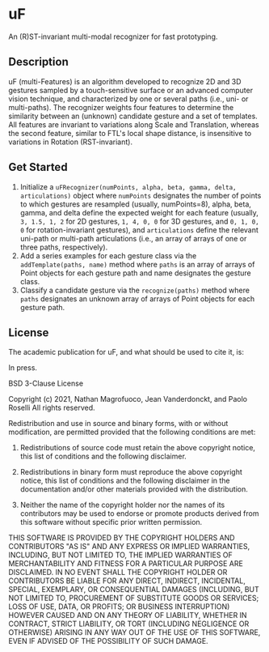 # uF
An (R)ST-invariant multi-modal recognizer for fast prototyping.

## Description
uF (multi-Features) is an algorithm developed to recognize 2D and 3D gestures sampled by a touch-sensitive surface or an advanced computer vision technique, and characterized by one or several paths (i.e., uni- or multi-paths). The recognizer weights four features to determine the similarity between an (unknown) candidate gesture and a set of templates. All features are invariant to variations along Scale and Translation, whereas the second feature, similar to FTL's local shape distance, is insensitive to variations in Rotation (RST-invariant).

## Get Started
1. Initialize a `uFRecognizer(numPoints, alpha, beta, gamma, delta, articulations)` object where `numPoints` designates the number of points to which gestures are resampled (usually, numPoints=8), alpha, beta, gamma, and delta define the expected weight for each feature (usually, `3, 1.5, 1, 2` for 2D gestures, `1, 4, 0, 0` for 3D gestures, and `0, 1, 0, 0` for rotation-invariant gestures), and `articulations` define the relevant uni-path or multi-path articulations (i.e., an array of arrays of one or three paths, respectively).
2. Add a series examples for each gesture class via the `addTemplate(paths, name)` method where `paths` is an array of arrays of Point objects for each gesture path and name designates the gesture class.
3. Classify a candidate gesture via the `recognize(paths)` method where `paths` designates an unknown array of arrays of Point objects for each gesture path.

## License
The academic publication for uF, and what should be used to cite it, is:

In press.

BSD 3-Clause License

Copyright (c) 2021, Nathan Magrofuoco, Jean Vanderdonckt, and Paolo Roselli
All rights reserved.

Redistribution and use in source and binary forms, with or without
modification, are permitted provided that the following conditions are met:

1. Redistributions of source code must retain the above copyright notice, this
   list of conditions and the following disclaimer.

2. Redistributions in binary form must reproduce the above copyright notice,
   this list of conditions and the following disclaimer in the documentation
   and/or other materials provided with the distribution.

3. Neither the name of the copyright holder nor the names of its
   contributors may be used to endorse or promote products derived from
   this software without specific prior written permission.

THIS SOFTWARE IS PROVIDED BY THE COPYRIGHT HOLDERS AND CONTRIBUTORS "AS IS"
AND ANY EXPRESS OR IMPLIED WARRANTIES, INCLUDING, BUT NOT LIMITED TO, THE
IMPLIED WARRANTIES OF MERCHANTABILITY AND FITNESS FOR A PARTICULAR PURPOSE ARE
DISCLAIMED. IN NO EVENT SHALL THE COPYRIGHT HOLDER OR CONTRIBUTORS BE LIABLE
FOR ANY DIRECT, INDIRECT, INCIDENTAL, SPECIAL, EXEMPLARY, OR CONSEQUENTIAL
DAMAGES (INCLUDING, BUT NOT LIMITED TO, PROCUREMENT OF SUBSTITUTE GOODS OR
SERVICES; LOSS OF USE, DATA, OR PROFITS; OR BUSINESS INTERRUPTION) HOWEVER
CAUSED AND ON ANY THEORY OF LIABILITY, WHETHER IN CONTRACT, STRICT LIABILITY,
OR TORT (INCLUDING NEGLIGENCE OR OTHERWISE) ARISING IN ANY WAY OUT OF THE USE
OF THIS SOFTWARE, EVEN IF ADVISED OF THE POSSIBILITY OF SUCH DAMAGE.
